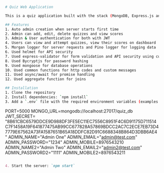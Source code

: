 ```sh {"id":"01J488F4YTETCZX2ZCP9EG34EF"}
# Quiz Web Application

This is a quiz application built with the stack (MongoDB, Express.js and Node.js).

## Features
1. Auto admin creation when server starts first time
2. Admin can add, edit, delete quizzes and view scores
3. Admin & User authentication for both with JWT
4. Users can view and attempt quizzes, view their scores on dashboard
5. Morgan logger for server requests and Pino logger for logging data
6. Used helmet for API security
7. Used express-validator for form validation and API security using custom middleware
8. Used Bycryptjs for password hashing
9. Used mongoose for database operations
10. Used common functions for http codes and custom messages
11. Used async/await for promise handling
12. Used aggregate function for joins

## Installation
1. Clone the repository
2. Install dependencies: `npm install`
3. Add a `.env` file with the required environment variables (examples are mentioned below):
```
PORT=5000
MONGO_URL=mongodb://localhost:27017/quiz_db
JWT_SECRET= "8B61CBC6579DDCE9D988DF3FE5EC11EC7556C8951F4C6D91175D711514C7F1458A19F641877475AB99CC677828A57869BDCC2AC7C2ECE7EB73D47779E67562A73FA1587651B65A18DDFC82D91C6688348B864D3DBB6AE4"
ADMIN_NAME="Admin One"
ADMIN_EMAIL="admin@test.com"
ADMIN_PASSWORD="1234"
ADMIN_MOBILE=8976543210
ADMIN_NAME2="Admin Two"
ADMIN_EMAIL2="admin2@test.com"
ADMIN_PASSWORD2="1111"
ADMIN_MOBILE2=8976543211
```
```

```md {"id":"01J488KNTJNBBCMKGM2RGMHE6D"}
4. Start the server: `npm start`

```